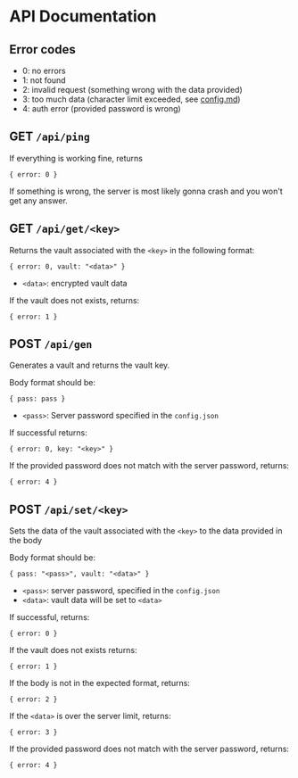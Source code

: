# API Documentation
## Error codes
- 0: no errors
- 1: not found
- 2: invalid request (something wrong with the data provided)
- 3: too much data (character limit exceeded, see [config.md](docs/config.md))
- 4: auth error (provided password is wrong)

## GET `/api/ping`
If everything is working fine, returns
```
{ error: 0 }
```
If something is wrong, the server is most
likely gonna crash and you won't get any answer.

## GET `/api/get/<key>`
Returns the vault associated with the `<key>`
in the following format:
```
{ error: 0, vault: "<data>" }
```
- `<data>`: encrypted vault data

If the vault does not exists, returns:
```
{ error: 1 }
```
## POST `/api/gen`
Generates a vault and returns the vault key.

Body format should be:
```
{ pass: pass }
```
- `<pass>`: Server password specified in the `config.json`

If successful returns:
```
{ error: 0, key: "<key>" }
```

If the provided password does not match with the server 
password, returns:
```
{ error: 4 }
```

## POST `/api/set/<key>`
Sets the data of the vault associated with the `<key>`
to the data provided in the body

Body format should be:
```
{ pass: "<pass>", vault: "<data>" }
```
- `<pass>`: server password, specified in the `config.json`
- `<data>`: vault data will be set to `<data>`

If successful, returns: 
```
{ error: 0 }
```

If the vault does not exists returns:
```
{ error: 1 }
```

If the body is not in the expected format, returns:
```
{ error: 2 }
```

If the `<data>` is over the server limit, returns:
```
{ error: 3 }
```

If the provided password does not match with the server 
password, returns:
```
{ error: 4 }
```
